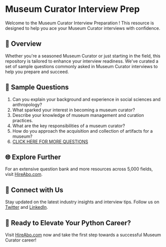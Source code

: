 # Museum Curator Interview Prep

Welcome to the Museum Curator Interview Preparation ! This resource is designed to help you ace your Museum Curator interviews with confidence.

## 🚀 Overview

Whether you're a seasoned Museum Curator or just starting in the field, this repository is tailored to enhance your interview readiness. We've curated a set of sample questions commonly asked in Museum Curator interviews to help you prepare and succeed.

## 📝 Sample Questions

1. Can you explain your background and experience in social sciences and anthropology?
2. What sparked your interest in becoming a museum curator?
3. Describe your knowledge of museum management and curation practices.
4. What are the key responsibilities of a museum curator?
5. How do you approach the acquisition and collection of artifacts for a museum?
6. [CLICK HERE FOR MORE QUESTIONS](https://hireabo.com/job/7_2_7/Museum%20Curator)

## 🌐 Explore Further

For an extensive question bank and more resources across 5,000 fields, visit [HireAbo.com](https://www.hireabo.com).

## 📱 Connect with Us

Stay updated on the latest industry insights and interview tips. Follow us on [Twitter](https://twitter.com/hireabo) and [LinkedIn](https://www.linkedin.com/in/hire-abo-3609972a8/).

## 🚀 Ready to Elevate Your Python Career?

Visit [HireAbo.com](https://www.hireabo.com) now and take the first step towards a successful Museum Curator career!